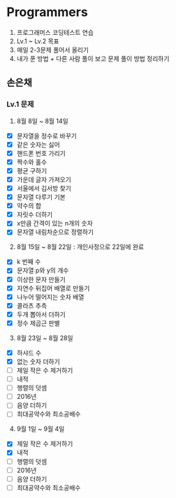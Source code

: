 # Programmers

1. 프로그래머스 코딩테스트 연습
2. Lv.1 ~ Lv.2 목표
3. 매일 2-3문제 풀어서 올리기
4. 내가 푼 방법 + 다른 사람 풀이 보고 문제 풀이 방법 정리하기

<div>

## 손은채

### Lv.1 문제

1. 8월 8일 ~ 8월 14일

- [x] 문자열을 정수로 바꾸기
- [x] 같은 숫자는 싫어
- [x] 핸드폰 번호 가리기
- [x] 짝수와 홀수
- [x] 평균 구하기
- [x] 가운데 글자 가져오기
- [x] 서울에서 김서방 찾기
- [x] 문자열 다루기 기본
- [x] 약수의 합
- [x] 자릿수 더하기
- [x] x만큼 간격이 있는 n개의 숫자
- [x] 문자열 내림차순으로 정렬하기

2. 8월 15일 ~ 8월 22일 : 개인사정으로 22일에 완료

- [x] k 번째 수
- [x] 문자열 p와 y의 개수
- [x] 이상한 문자 만들기
- [x] 자연수 뒤집어 배열로 만들기
- [x] 나누어 떨어지는 숫자 배열
- [x] 콜라츠 추측
- [x] 두개 뽑아서 더하기
- [x] 정수 제곱근 판별

3. 8월 23일 ~ 8월 28일

- [x] 하샤드 수
- [x] 없는 숫자 더하기
- [ ] 제일 작은 수 제거하기
- [ ] 내적
- [ ] 행렬의 덧셈
- [ ] 2016년
- [ ] 음양 더하기
- [ ] 최대공약수와 최소공배수

4. 9월 1일 ~ 9월 4일

- [x] 제일 작은 수 제거하기
- [x] 내적
- [ ] 행렬의 덧셈
- [ ] 2016년
- [ ] 음양 더하기
- [ ] 최대공약수와 최소공배수

</div>
